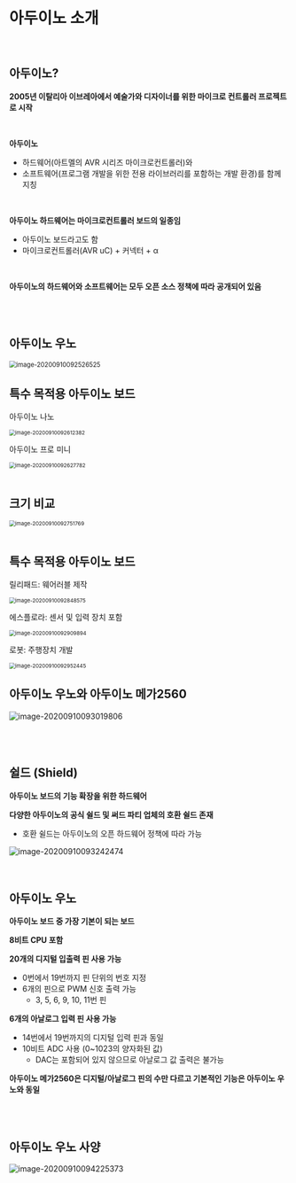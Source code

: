 # 아두이노 소개

<br>

## 아두이노?

**2005년 이탈리아 이브레아에서 예술가와 디자이너를 위한 마이크로 컨트롤러 프로젝트로 시작**

<br>

**아두이노**

-   하드웨어(아트멜의 AVR 시리즈 마이크로컨트롤러)와
-   소프트웨어(프로그램 개발을 위한 전용 라이브러리를 포함하는 개발 환경)를 함께 지칭

<br>

**아두이노 하드웨어는 마이크로컨트롤러 보드의 일종임**

-   아두이노 보드라고도 함
-   마이크로컨트롤러(AVR uC) + 커넥터 + α

<br>

**아두이노의 하드웨어와 소프트웨어는 모두 오픈 소스 정책에 따라 공개되어 있음**

<br>

  <br>

## 아두이노 우노

<img src="00.아두이노_소개.assets/image-20200910092526525.png" alt="image-20200910092526525" style="zoom:80%;" />

<br>

## 특수 목적용 아두이노 보드

아두이노 나노

<img src="00.아두이노_소개.assets/image-20200910092612382.png" alt="image-20200910092612382" style="zoom:67%;" />

  <br>

아두이노 프로 미니

<img src="00.아두이노_소개.assets/image-20200910092627782.png" alt="image-20200910092627782" style="zoom:67%;" />

  <br>

<br>

## 크기 비교

<img src="00.아두이노_소개.assets/image-20200910092751769.png" alt="image-20200910092751769" style="zoom:67%;" />

<br>

  <br>

## 특수 목적용 아두이노 보드

릴리패드: 웨어러블 제작

<img src="00.아두이노_소개.assets/image-20200910092848575.png" alt="image-20200910092848575" style="zoom:67%;" />



에스플로라: 센서 및 입력 장치 포함

<img src="00.아두이노_소개.assets/image-20200910092909894.png" alt="image-20200910092909894" style="zoom:67%;" />



로봇: 주행장치 개발

<img src="00.아두이노_소개.assets/image-20200910092952445.png" alt="image-20200910092952445" style="zoom:67%;" />



## 아두이노 우노와 아두이노 메가2560

![image-20200910093019806](00.아두이노_소개.assets/image-20200910093019806.png)

<br>

  <br>

## 쉴드 (Shield)

**아두이노 보드의 기능 확장을 위한 하드웨어**

**다양한 아두이노의 공식 쉴드 및 써드 파티 업체의 호환 쉴드 존재**

-   호환 쉴드는 아두이노의 오픈 하드웨어 정책에 따라 가능



![image-20200910093242474](00.아두이노_소개.assets/image-20200910093242474.png)

<br>

## 아두이노 우노

**아두이노 보드 중 가장 기본이 되는 보드**

**8비트 CPU 포함**

**20개의 디지털 입출력 핀 사용 가능**

-   0번에서 19번까지 핀 단위의 번호 지정
-   6개의 핀으로 PWM 신호 출력 가능
    -   3, 5, 6, 9, 10, 11번 핀

**6개의 아날로그 입력 핀 사용 가능**

-   14번에서 19번까지의 디지털 입력 핀과 동일
-   10비트 ADC 사용 (0~1023의 양자화된 값)
    -   DAC는 포함되어 있지 않으므로 아날로그 값 출력은 불가능

**아두이노 메가2560은 디지털/아날로그 핀의 수만 다르고 기본적인 기능은 아두이노 우노와 동일**

<br>

  <br>

## 아두이노 우노 사양

![image-20200910094225373](00.아두이노_소개.assets/image-20200910094225373.png)